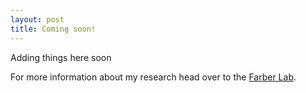 ```yaml
---
layout: post
title: Coming soon!
---
```


Adding things here soon

For more information about my research head over to the [Farber Lab](https://www.farberlab.com/).
